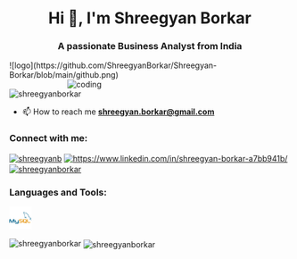 <h1 align="center">Hi 👋, I'm Shreegyan Borkar</h1>
<h3 align="center">A passionate Business Analyst from India</h3>
![logo](https://github.com/ShreegyanBorkar/Shreegyan-Borkar/blob/main/github.png)
<img align="right" alt="coding" width="400" src="https://cdn.dribbble.com/users/1162077/screenshots/3848914/programmer.gif">

<p align="left"> <img src="https://komarev.com/ghpvc/?username=shreegyanborkar&label=Profile%20views&color=0e75b6&style=flat" alt="shreegyanborkar" /> </p>

- 📫 How to reach me **shreegyan.borkar@gmail.com**

<h3 align="left">Connect with me:</h3>
<p align="left">
<a href="https://twitter.com/shreegyanb" target="blank"><img align="center" src="https://raw.githubusercontent.com/rahuldkjain/github-profile-readme-generator/master/src/images/icons/Social/twitter.svg" alt="shreegyanb" height="30" width="40" /></a>
<a href="https://linkedin.com/in/https://www.linkedin.com/in/shreegyan-borkar-a7bb941b/" target="blank"><img align="center" src="https://raw.githubusercontent.com/rahuldkjain/github-profile-readme-generator/master/src/images/icons/Social/linked-in-alt.svg" alt="https://www.linkedin.com/in/shreegyan-borkar-a7bb941b/" height="30" width="40" /></a>
<a href="https://instagram.com/shreegyanborkar" target="blank"><img align="center" src="https://raw.githubusercontent.com/rahuldkjain/github-profile-readme-generator/master/src/images/icons/Social/instagram.svg" alt="shreegyanborkar" height="30" width="40" /></a>
</p>

<h3 align="left">Languages and Tools:</h3>
<p align="left"> <a href="https://www.mysql.com/" target="_blank" rel="noreferrer"> <img src="https://raw.githubusercontent.com/devicons/devicon/master/icons/mysql/mysql-original-wordmark.svg" alt="mysql" width="40" height="40"/> </a> </p>

<p><img align="left" src="https://github-readme-stats.vercel.app/api/top-langs?username=shreegyanborkar&show_icons=true&locale=en&layout=compact" alt="shreegyanborkar" /></p>

<p>&nbsp;<img align="center" src="https://github-readme-stats.vercel.app/api?username=shreegyanborkar&show_icons=true&locale=en" alt="shreegyanborkar" /></p>
